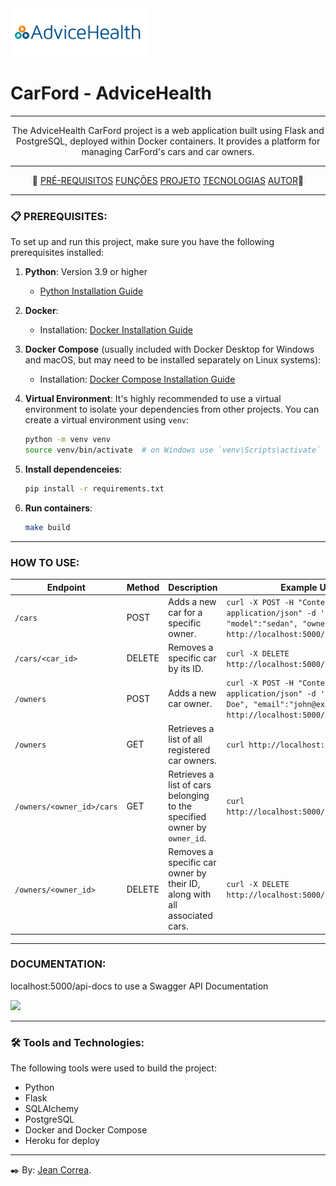 
<img src='./readme_assets/advicehealth.png'>

#  CarFord - AdviceHealth

---

<p align="center"> The AdviceHealth CarFord project is a web application built using Flask and PostgreSQL, 
deployed within Docker containers. It provides a platform for managing CarFord's cars and car owners. </p>

---

<p align = "center" >📌 
    <a href="#">PRÉ-REQUISITOS</a>
    <a href="#">FUNÇÕES</a>
    <a href="#">PROJETO</a>
    <a href="#">TECNOLOGIAS</a>
    <a href="#">AUTOR</a>📌 
</p> 

---

### 📋  PREREQUISITES:

To set up and run this project, make sure you have the following prerequisites installed:

1. **Python**: Version 3.9 or higher
   - [Python Installation Guide](https://www.python.org/downloads/)


2. **Docker**:
   - Installation: [Docker Installation Guide](https://docs.docker.com/get-docker/)


3. **Docker Compose** (usually included with Docker Desktop for Windows and macOS, but may need to be installed separately on Linux systems):
   - Installation: [Docker Compose Installation Guide](https://docs.docker.com/compose/install/)
 

4. **Virtual Environment**: It's highly recommended to use a virtual environment to isolate your dependencies from other projects. You can create a virtual environment using `venv`:

   ```bash
   python -m venv venv
   source venv/bin/activate  # on Windows use `venv\Scripts\activate`

5. **Install dependenceies**:

    ```bash
    pip install -r requirements.txt


6. **Run containers**:
   ```bash
   make build
   
---
### HOW TO USE:

| Endpoint                         | Method | Description                                                                                         | Example Usage                                                                                     |
|----------------------------------|--------|-----------------------------------------------------------------------------------------------------|---------------------------------------------------------------------------------------------------|
| `/cars`                          | POST   | Adds a new car for a specific owner.                                                                | `curl -X POST -H "Content-Type: application/json" -d '{"color":"blue", "model":"sedan", "owner_id":1}' http://localhost:5000/cars` |
| `/cars/<car_id>`                 | DELETE | Removes a specific car by its ID.                                                                   | `curl -X DELETE http://localhost:5000/cars/1`                                                     |
| `/owners`                        | POST   | Adds a new car owner.                                                                               | `curl -X POST -H "Content-Type: application/json" -d '{"name":"John Doe", "email":"john@example.com"}' http://localhost:5000/car_owners` |
| `/owners`                    | GET    | Retrieves a list of all registered car owners.                                                      | `curl http://localhost:5000/car_owners`                                                           |
| `/owners/<owner_id>/cars`    | GET    | Retrieves a list of cars belonging to the specified owner by `owner_id`.                            | `curl http://localhost:5000/car_owners/1/cars`                                                    |
| `/owners/<owner_id>`         | DELETE | Removes a specific car owner by their ID, along with all associated cars.                            | `curl -X DELETE http://localhost:5000/car_owners/1`                                                |

---

### DOCUMENTATION:

localhost:5000/api-docs to use a Swagger API Documentation

<img src='./readme_assets/local_swagger.png'>

---
### 🛠️ Tools and Technologies:

The following tools were used to build the project:

- Python
- Flask
- SQLAlchemy
- PostgreSQL
- Docker and Docker Compose
- Heroku for deploy

---

✒️ By: <a href="https://github.com/Jeanlcorrea">Jean Correa</a>. 
